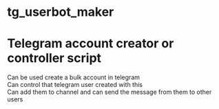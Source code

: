 # tg_userbot_maker

<h1>Telegram account creator or controller script</h1>

Can be used create a bulk account in telegram <br>
Can control that telegram user created with this<br>
Can add them to channel and can send the message from them to other users<br>


